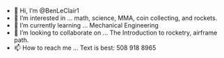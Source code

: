 - 👋 Hi, I’m @BenLeClair1
- 👀 I’m interested in ... math, science, MMA, coin collecting, and rockets. 
- 🌱 I’m currently learning ... Mechanical Engineering
- 💞️ I’m looking to collaborate on ... The Introduction to rocketry, airframe path. 
- 📫 How to reach me ... Text is best: 508 918 8965

<!---
BenLeClair1/BenLeClair1 is a ✨ special ✨ repository because its `README.md` (this file) appears on your GitHub profile.
You can click the Preview link to take a look at your changes.
--->
